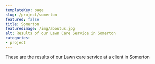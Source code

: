 ```yaml
---
templateKey: page
slug: /project/somerton
featured: false
title: Somerton
featuredimage: /img/aboutus.jpg
alt: Results of our Lawn Care Service in Somerton
categories:
- project
---
```

These are the results of our Lawn care service at a client in Somerton


